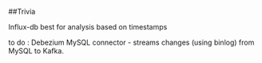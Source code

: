 ##Trivia

Influx-db best for analysis based on timestamps

to do :
Debezium MySQL connector - streams changes (using binlog) from MySQL to Kafka.
